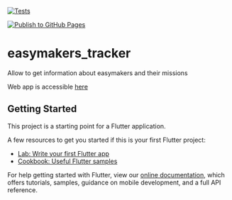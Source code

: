 [![Tests](https://github.com/GaetanRdn/easymakers_tracker/actions/workflows/test.yml/badge.svg?branch=master)](https://github.com/GaetanRdn/easymakers_tracker/actions/workflows/flutter.yml)

[![Publish to GitHub Pages](https://github.com/GaetanRdn/easymakers_tracker/actions/workflows/gh-pages.yml/badge.svg)](https://github.com/GaetanRdn/easymakers_tracker/actions/workflows/gh-pages.yml)

# easymakers_tracker

Allow to get information about easymakers and their missions

Web app is accessible [here](https://gaetanrdn.github.io/easymakers_tracker/#/)

## Getting Started

This project is a starting point for a Flutter application.

A few resources to get you started if this is your first Flutter project:

- [Lab: Write your first Flutter app](https://flutter.dev/docs/get-started/codelab)
- [Cookbook: Useful Flutter samples](https://flutter.dev/docs/cookbook)

For help getting started with Flutter, view our
[online documentation](https://flutter.dev/docs), which offers tutorials,
samples, guidance on mobile development, and a full API reference.
